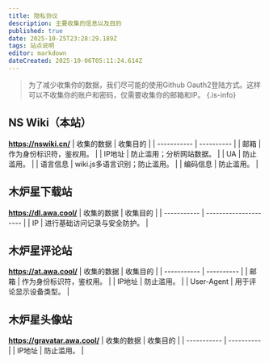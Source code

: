 ```yaml
---
title: 隐私协议
description: 主要收集的信息以及目的
published: true
date: 2025-10-25T23:28:29.189Z
tags: 站点说明
editor: markdown
dateCreated: 2025-10-06T05:11:24.614Z
---
```


> 为了减少收集你的数据，我们尽可能的使用Github Oauth2登陆方式。这样可以不收集你的账户和密码，仅需要收集你的邮箱和IP。
{.is-info}

## NS Wiki（本站）
**https://nswiki.cn/**
| 收集的数据 | 收集目的 |
| ----------- | ---------- |
| 邮箱    | 作为身份标识符，鉴权用。 |
| IP地址  | 防止滥用；分析网站数据。 |
| UA  | 防止滥用。 |
| 语言信息 | wiki.js多语言识别；防止滥用。 |
| 编码信息  | 防止滥用。 |


## 木炉星下载站
**https://dl.awa.cool/**
| 收集的数据 | 收集目的 |
| ----------- | --------------------- |
| IP          | 进行基础访问记录与安全防护。 |

## 木炉星评论站
**https://at.awa.cool/**
| 收集的数据 | 收集目的 |
| ----------- | ---------- |
| 邮箱         | 作为身份标识符，鉴权用。 |
| IP地址       | 防止滥用。 |
| User-Agent  | 用于评论显示设备类型。 |

## 木炉星头像站
**https://gravatar.awa.cool/**
| 收集的数据 | 收集目的 |
| ----------- | ---------- |
| IP地址       | 防止滥用。 |
